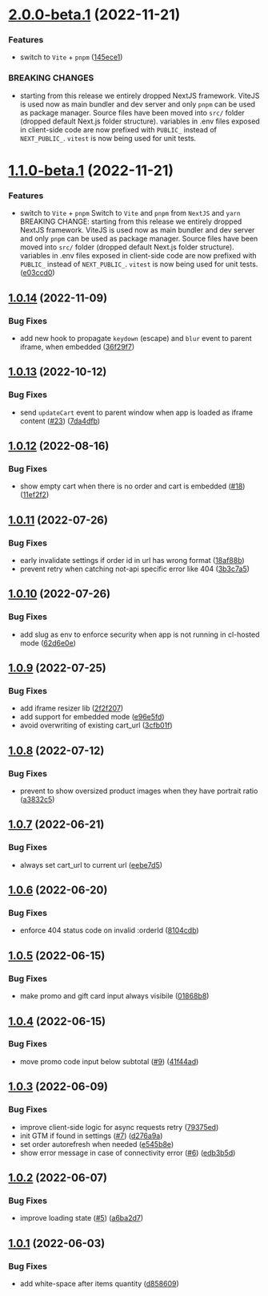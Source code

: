 # [2.0.0-beta.1](https://github.com/commercelayer/commercelayer-cart/compare/v1.1.0-beta.1...v2.0.0-beta.1) (2022-11-21)


### Features

* switch to `Vite` + `pnpm` ([145ece1](https://github.com/commercelayer/commercelayer-cart/commit/145ece125b0af14e8666b87d3169c39957102802))


### BREAKING CHANGES

* starting from this release we entirely dropped NextJS framework. ViteJS is used now as main bundler and dev server and only `pnpm` can be used as package manager.
Source files have been moved into `src/` folder (dropped default Next.js folder structure).
variables in .env files exposed in client-side code are now prefixed with `PUBLIC_` instead of `NEXT_PUBLIC_`.
`vitest` is now being used for unit tests.

# [1.1.0-beta.1](https://github.com/commercelayer/commercelayer-cart/compare/v1.0.14...v1.1.0-beta.1) (2022-11-21)


### Features

* switch to `Vite` + `pnpm`  Switch to `Vite` and `pnpm` from `NextJS` and `yarn`  BREAKING CHANGE: starting from this release we entirely dropped NextJS framework. ViteJS is used now as main bundler and dev server and only `pnpm` can be used as package manager. Source files have been moved into `src/` folder (dropped default Next.js folder structure). variables in .env files exposed in client-side code are now prefixed with `PUBLIC_` instead of `NEXT_PUBLIC_`. `vitest` is now being used for unit tests. ([e03ccd0](https://github.com/commercelayer/commercelayer-cart/commit/e03ccd027915daeaa4270a87333c771d10b3cd44))

## [1.0.14](https://github.com/commercelayer/commercelayer-cart/compare/v1.0.13...v1.0.14) (2022-11-09)


### Bug Fixes

* add new hook to propagate `keydown` (escape) and `blur` event to parent iframe, when embedded ([36f29f7](https://github.com/commercelayer/commercelayer-cart/commit/36f29f78e2c9af7a8ba5bc8709022a17c59fbd7b))

## [1.0.13](https://github.com/commercelayer/commercelayer-cart/compare/v1.0.12...v1.0.13) (2022-10-12)


### Bug Fixes

* send `updateCart` event to parent window when app is loaded as iframe content ([#23](https://github.com/commercelayer/commercelayer-cart/issues/23)) ([7da4dfb](https://github.com/commercelayer/commercelayer-cart/commit/7da4dfb831f30351b592e970309fb1829af4e93c))

## [1.0.12](https://github.com/commercelayer/commercelayer-cart/compare/v1.0.11...v1.0.12) (2022-08-16)


### Bug Fixes

* show empty cart when there is no order and cart is embedded ([#18](https://github.com/commercelayer/commercelayer-cart/issues/18)) ([11ef2f2](https://github.com/commercelayer/commercelayer-cart/commit/11ef2f2e84a720fd7358cc9e828a7d18e3ec40d7))

## [1.0.11](https://github.com/commercelayer/commercelayer-cart/compare/v1.0.10...v1.0.11) (2022-07-26)


### Bug Fixes

* early invalidate settings if order id in url has wrong format ([18af88b](https://github.com/commercelayer/commercelayer-cart/commit/18af88b35dd901f5159564784a3c92a73ca1251c))
* prevent retry when catching not-api specific error like 404 ([3b3c7a5](https://github.com/commercelayer/commercelayer-cart/commit/3b3c7a501a4ae3490bf03416d0ef36322c11feb8))

## [1.0.10](https://github.com/commercelayer/commercelayer-cart/compare/v1.0.9...v1.0.10) (2022-07-26)


### Bug Fixes

* add slug as env to enforce security when app is not running in cl-hosted mode ([62d6e0e](https://github.com/commercelayer/commercelayer-cart/commit/62d6e0e3fceeaeae7dd6aa73b4380084db79e892))

## [1.0.9](https://github.com/commercelayer/commercelayer-cart/compare/v1.0.8...v1.0.9) (2022-07-25)


### Bug Fixes

* add iframe resizer lib ([2f2f207](https://github.com/commercelayer/commercelayer-cart/commit/2f2f207e6a60ee85da4caa1d016a894833cd99af))
* add support for embedded mode ([e96e5fd](https://github.com/commercelayer/commercelayer-cart/commit/e96e5fd49ec4a8f89ec9b6925219a782794e3d21))
* avoid overwriting of existing cart_url ([3cfb01f](https://github.com/commercelayer/commercelayer-cart/commit/3cfb01f07c0bdb006e4f42245722ca6e3eea0943))

## [1.0.8](https://github.com/commercelayer/commercelayer-cart/compare/v1.0.7...v1.0.8) (2022-07-12)


### Bug Fixes

* prevent to show oversized product images when they have portrait ratio ([a3832c5](https://github.com/commercelayer/commercelayer-cart/commit/a3832c53fc38ef66f324633d8c6e418c0ccf1cef))

## [1.0.7](https://github.com/commercelayer/commercelayer-cart/compare/v1.0.6...v1.0.7) (2022-06-21)


### Bug Fixes

* always set cart_url to current url ([eebe7d5](https://github.com/commercelayer/commercelayer-cart/commit/eebe7d51b041a170650814300e51262275772ba0))

## [1.0.6](https://github.com/commercelayer/commercelayer-cart/compare/v1.0.5...v1.0.6) (2022-06-20)


### Bug Fixes

* enforce 404 status code on invalid :orderId ([8104cdb](https://github.com/commercelayer/commercelayer-cart/commit/8104cdb8e9df47092a0df2702653b39fc5dbf9c4))

## [1.0.5](https://github.com/commercelayer/commercelayer-cart/compare/v1.0.4...v1.0.5) (2022-06-15)


### Bug Fixes

* make promo and gift card input always visibile ([01868b8](https://github.com/commercelayer/commercelayer-cart/commit/01868b83adda08a5b6e636cfae8e90b71156e46d))

## [1.0.4](https://github.com/commercelayer/commercelayer-cart/compare/v1.0.3...v1.0.4) (2022-06-15)


### Bug Fixes

* move promo code input below subtotal ([#9](https://github.com/commercelayer/commercelayer-cart/issues/9)) ([41f44ad](https://github.com/commercelayer/commercelayer-cart/commit/41f44ad3fdc9a0bed47520d39926b0b83825db05))

## [1.0.3](https://github.com/commercelayer/commercelayer-cart/compare/v1.0.2...v1.0.3) (2022-06-09)


### Bug Fixes

* improve client-side logic for async requests retry ([79375ed](https://github.com/commercelayer/commercelayer-cart/commit/79375ed8f77022d3eb8da98ececac739ccbcd6f1))
* init GTM if found in settings ([#7](https://github.com/commercelayer/commercelayer-cart/issues/7)) ([d276a9a](https://github.com/commercelayer/commercelayer-cart/commit/d276a9ae4141889a24c914abc923f0ef11a7179c))
* set order autorefresh when needed ([e545b8e](https://github.com/commercelayer/commercelayer-cart/commit/e545b8efeed5fcb09520f9e5bc4aae9ab4d11c76))
* show error message in case of connectivity error ([#6](https://github.com/commercelayer/commercelayer-cart/issues/6)) ([edb3b5d](https://github.com/commercelayer/commercelayer-cart/commit/edb3b5d975af943da9941d5f6c7ade1eca452815))

## [1.0.2](https://github.com/commercelayer/commercelayer-cart/compare/v1.0.1...v1.0.2) (2022-06-07)


### Bug Fixes

* improve loading state ([#5](https://github.com/commercelayer/commercelayer-cart/issues/5)) ([a6ba2d7](https://github.com/commercelayer/commercelayer-cart/commit/a6ba2d7fe4b6a9e9d905d4cd708141c95156204a))

## [1.0.1](https://github.com/commercelayer/commercelayer-cart/compare/v1.0.0...v1.0.1) (2022-06-03)


### Bug Fixes

* add white-space after items quantity ([d858609](https://github.com/commercelayer/commercelayer-cart/commit/d85860996a2d9dd8ae582a650673821a3a2dda0a))
